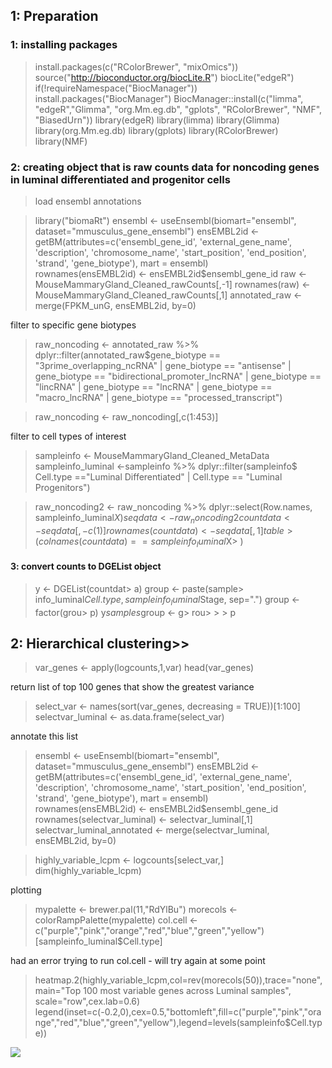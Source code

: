 ## 1: Preparation
### 1: installing packages

> install.packages(c("RColorBrewer", "mixOmics"))
> source("http://bioconductor.org/biocLite.R")
> biocLite("edgeR")
> if(!requireNamespace("BiocManager"))
>   install.packages("BiocManager")
> BiocManager::install(c("limma", "edgeR","Glimma", "org.Mm.eg.db", "gplots", "RColorBrewer", "NMF", "BiasedUrn"))
> library(edgeR)
> library(limma)
> library(Glimma)
> library(org.Mm.eg.db)
> library(gplots)
> library(RColorBrewer)
> library(NMF)

### 2: creating object that is raw counts data for noncoding genes in luminal differentiated and progenitor cells

> load ensembl annotations

> library("biomaRt")
> ensembl    <- useEnsembl(biomart="ensembl", dataset="mmusculus_gene_ensembl")
> ensEMBL2id <- getBM(attributes=c('ensembl_gene_id', 'external_gene_name', 'description',
>                                  'chromosome_name', 'start_position', 'end_position', 
>                                  'strand', 'gene_biotype'), mart = ensembl)  
> rownames(ensEMBL2id) <- ensEMBL2id$ensembl_gene_id
> raw <-MouseMammaryGland_Cleaned_rawCounts[,-1]
> rownames(raw) <- MouseMammaryGland_Cleaned_rawCounts[,1]
> annotated_raw  <- merge(FPKM_unG, ensEMBL2id, by=0)

filter to specific gene biotypes

> raw_noncoding <- annotated_raw %>% dplyr::filter(annotated_raw$gene_biotype == 
>                                                    "3prime_overlapping_ncRNA" |
>                                                    gene_biotype == "antisense" |
>                                                    gene_biotype == "bidirectional_promoter_lncRNA" |
>                                                    gene_biotype == "lincRNA" |
>                                                    gene_biotype == "lncRNA" |
>                                                    gene_biotype == "macro_lncRNA" |
>                                                    gene_biotype ==  "processed_transcript")


> raw_noncoding <- raw_noncoding[,c(1:453)]

filter to cell types of interest

> sampleinfo <- MouseMammaryGland_Cleaned_MetaData
> sampleinfo_luminal <-sampleinfo %>% dplyr::filter(sampleinfo$
>                                                     Cell.type =="Luminal Differentiated" | 
>                                                     Cell.type == "Luminal Progenitors")

> raw_noncoding2 <- raw_noncoding %>% dplyr::select(Row.names, sampleinfo_luminal$X)
> seqdata <- raw_noncoding2
> countdata <- seqdata [,-c(1)]
> rownames(countdata) <- seqdata[,1]
> table> (colnames(countdata)==sampleinfo_luminal$X> )

#### 3: convert counts to DGEList object

> y <- DGEList(countdat> a)
> group <- paste(sample> info_luminal$Cell.type, sampleinfo_luminal$Stage, sep=".")
> group <- factor(grou> p)
> y$samples$group <- g> rou> > > p

## 2: Hierarchical clustering>>  

> var_genes <- apply(logcounts,1,var)
> head(var_genes)

return list of top 100 genes that show the greatest variance

> select_var <- names(sort(var_genes, decreasing = TRUE))[1:100]
> selectvar_luminal <- as.data.frame(select_var)

annotate this list

> ensembl    <- useEnsembl(biomart="ensembl", dataset="mmusculus_gene_ensembl")
> ensEMBL2id <- getBM(attributes=c('ensembl_gene_id', 'external_gene_name', 'description',
>                                  'chromosome_name', 'start_position', 'end_position', 
>                                  'strand', 'gene_biotype'), mart = ensembl)  
> rownames(ensEMBL2id) <- ensEMBL2id$ensembl_gene_id
> rownames(selectvar_luminal) <- selectvar_luminal[,1]
> selectvar_luminal_annotated  <- merge(selectvar_luminal, ensEMBL2id, by=0)

> highly_variable_lcpm <- logcounts[select_var,]
> dim(highly_variable_lcpm)

plotting 

> mypalette <- brewer.pal(11,"RdYlBu")
> morecols <- colorRampPalette(mypalette)
> col.cell <- c("purple","pink","orange","red","blue","green","yellow")[sampleinfo_luminal$Cell.type]

had an error trying to run col.cell - will try again at some point

> heatmap.2(highly_variable_lcpm,col=rev(morecols(50)),trace="none",main="Top 100 most variable genes across Luminal samples",
>           scale="row",cex.lab=0.6)
> legend(inset=c(-0.2,0),cex=0.5,"bottomleft",fill=c("purple","pink","orange","red","blue","green","yellow"),legend=levels(sampleinfo$Cell.type))

![](https://github.com/AFS-Part-II-Projects/Jemima_Becker/blob/main/images/Screenshot%202021-02-07%20at%2015.56.05.png)
